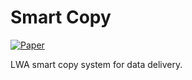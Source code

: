 # Smart Copy

[![Paper](https://img.shields.io/badge/arXiv-1806.10634-blue.svg)](https://arxiv.org/abs/1806.10634)

LWA smart copy system for data delivery.
